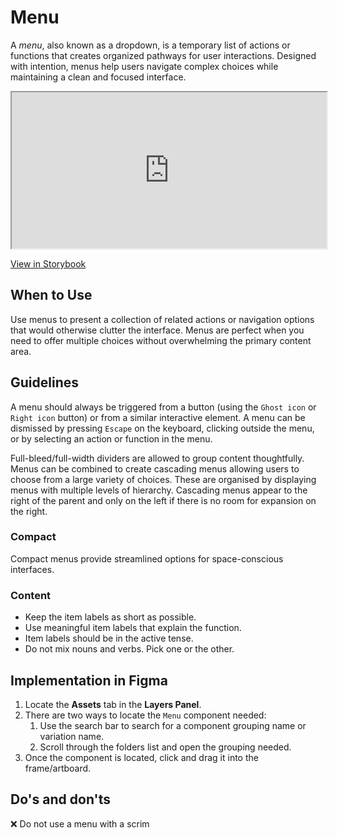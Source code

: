 # Menu

A _menu_, also known as a dropdown, is a temporary list of actions or functions that creates organized pathways for user interactions. Designed with intention, menus help users navigate complex choices while maintaining a clean and focused interface.

<iframe 
        class="sb-iframe"
        src="
        https://storybook.eds.equinor.com/iframe.html?globals=&args=&id=navigation-menu--introduction
        "
        width="100%"
        height="250"
        frameborder="1"
        ></iframe>

[View in Storybook](https://storybook.eds.equinor.com/?path=/docs/navigation-menu--docs)

## When to Use

Use menus to present a collection of related actions or navigation options that would otherwise clutter the interface. Menus are perfect when you need to offer multiple choices without overwhelming the primary content area.

## Guidelines

A menu should always be triggered from a button (using the `Ghost icon` or `Right icon` button) or from a similar interactive element. A menu can be dismissed by pressing `Escape` on the keyboard, clicking outside the menu, or by selecting an action or function in the menu.

Full-bleed/full-width dividers are allowed to group content thoughtfully. Menus can be combined to create cascading menus allowing users to choose from a large variety of choices. These are organised by displaying menus with multiple levels of hierarchy. Cascading menus appear to the right of the parent and only on the left if there is no room for expansion on the right.

### Compact

Compact menus provide streamlined options for space-conscious interfaces.

### Content

- Keep the item labels as short as possible.
- Use meaningful item labels that explain the function.
- Item labels should be in the active tense.
- Do not mix nouns and verbs. Pick one or the other.

## Implementation in Figma

1. Locate the **Assets** tab in the **Layers Panel**.
2. There are two ways to locate the `Menu` component needed:
   1. Use the search bar to search for a component grouping name or variation name.
   2. Scroll through the folders list and open the grouping needed.
3. Once the component is located, click and drag it into the frame/artboard.

## Do's and don'ts

❌  Do not use a menu with a scrim
